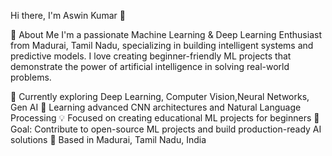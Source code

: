 Hi there, I'm Aswin Kumar 👋

🚀 About Me
I'm a passionate Machine Learning & Deep Learning Enthusiast from Madurai, Tamil Nadu, specializing in building intelligent systems and predictive models. I love creating beginner-friendly ML projects that demonstrate the power of artificial intelligence in solving real-world problems.

🔭 Currently exploring Deep Learning, Computer Vision,Neural Networks, Gen AI
🌱 Learning advanced CNN architectures and Natural Language Processing
💡 Focused on creating educational ML projects for beginners
🎯 Goal: Contribute to open-source ML projects and build production-ready AI solutions
📍 Based in Madurai, Tamil Nadu, India


